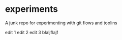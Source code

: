 experiments
===========

A junk repo for experimenting with git flows and toolins

edit 1
edit 2
edit 3
blaljflajf
